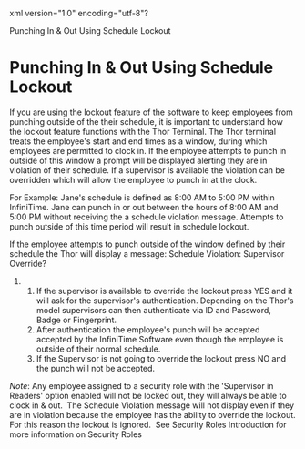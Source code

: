 xml version="1.0" encoding="utf-8"?





Punching In & Out Using Schedule Lockout




# Punching In & Out Using Schedule Lockout

If you are using the lockout feature of the software to keep employees from punching outside of the their schedule, it is important to understand how the lockout feature functions with the Thor Terminal. The Thor terminal treats the employee's start and end times as a window, during which employees are permitted to clock in. If the employee attempts to punch in outside of this window a prompt will be displayed alerting they are in violation of their schedule. If a supervisor is available the violation can be overridden which will allow the employee to punch in at the clock.

For Example: Jane's schedule is defined as 8:00 AM to 5:00 PM within InfiniTime. Jane can punch in or out between the hours of 8:00 AM and 5:00 PM without receiving the a schedule violation message. Attempts to punch outside of this time period will result in schedule lockout.

If the employee attempts to punch outside of the window defined by their schedule the Thor will display a message: Schedule Violation: Supervisor Override?

1. 1. If the supervisor is available to override the lockout press YES and it will ask for the supervisor's authentication. Depending on the Thor's model supervisors can then authenticate via ID and Password, Badge or Fingerprint.
   2. After authentication the employee's punch will be accepted accepted by the InfiniTime Software even though the employee is outside of their normal schedule.
   3. If the Supervisor is not going to override the lockout press NO and the punch will not be accepted.

*Note*: Any employee assigned to a security role with the 'Supervisor in Readers' option enabled will not be locked out, they will always be able to clock in & out.  The Schedule Violation message will not display even if they are in violation because the employee has the ability to override the lockout. For this reason the lockout is ignored.  See Security Roles Introduction for more information on Security Roles